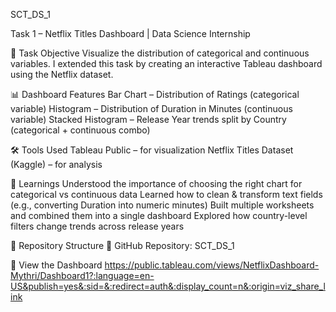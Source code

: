 SCT_DS_1

Task 1 – Netflix Titles Dashboard | Data Science Internship

📌 Task Objective
Visualize the distribution of categorical and continuous variables.
I extended this task by creating an interactive Tableau dashboard using the Netflix dataset.

📊 Dashboard Features
Bar Chart – Distribution of Ratings (categorical variable)
Histogram – Distribution of Duration in Minutes (continuous variable)
Stacked Histogram – Release Year trends split by Country (categorical + continuous combo)

🛠 Tools Used
Tableau Public – for visualization
Netflix Titles Dataset (Kaggle) – for analysis

🎯 Learnings
Understood the importance of choosing the right chart for categorical vs continuous data
Learned how to clean & transform text fields (e.g., converting Duration into numeric minutes)
Built multiple worksheets and combined them into a single dashboard
Explored how country-level filters change trends across release years

📂 Repository Structure
🔗 GitHub Repository: SCT_DS_1

🔗 View the Dashboard
https://public.tableau.com/views/NetflixDashboard-Mythri/Dashboard1?:language=en-US&publish=yes&:sid=&:redirect=auth&:display_count=n&:origin=viz_share_link
